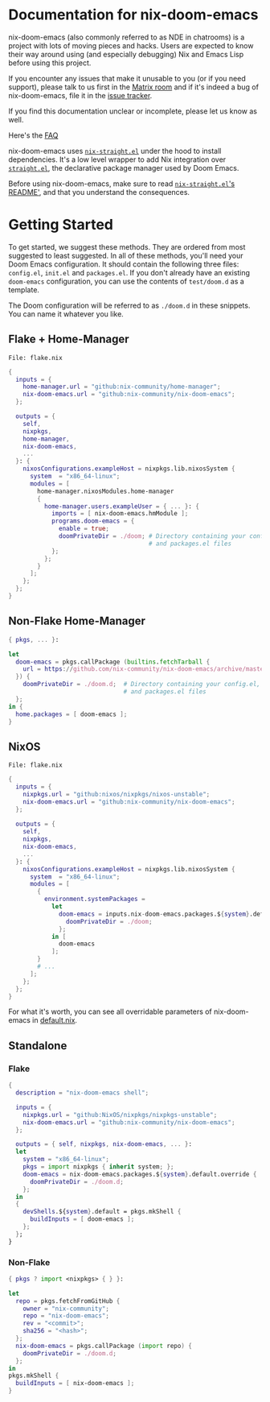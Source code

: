 # Documentation for nix-doom-emacs

nix-doom-emacs (also commonly referred to as NDE in chatrooms) is a project with lots of moving pieces and hacks. Users are expected to know their way around using (and especially debugging) Nix and Emacs Lisp before using this project.

If you encounter any issues that make it unusable to you (or if you need support), please talk to us first in the [Matrix room](https://matrix.to/#/#doom-emacs:nixos.org) and if it's indeed a bug of nix-doom-emacs, file it in the [issue tracker](https://github.com/nix-community/nix-doom-emacs/issues).

If you find this documentation unclear or incomplete, please let us know as well.

Here's the [FAQ](./faq.md)

nix-doom-emacs uses [`nix-straight.el`](https://github.com/nix-community/nix-straight.el) under the hood to install dependencies. It's a low level wrapper to add Nix integration over [`straight.el`](https://github.com/radian-software/straight.el), the declarative package manager used by Doom Emacs. 

Before using nix-doom-emacs, make sure to read [`nix-straight.el`'s README'](https://github.com/nix-community/nix-straight.el), and that you understand the consequences.

# Getting Started

To get started, we suggest these methods. They are ordered from most suggested to least suggested.
In all of these methods, you'll need your Doom Emacs configuration. It should contain the following three files: 
`config.el`, `init.el` and `packages.el`. If you don't already have an existing `doom-emacs` configuration, you can use the contents of `test/doom.d` as a template.

The Doom configuration will be referred to as `./doom.d` in these snippets. You can name it whatever you like.

## Flake + Home-Manager

`File: flake.nix`
```nix
{
  inputs = {
    home-manager.url = "github:nix-community/home-manager";
    nix-doom-emacs.url = "github:nix-community/nix-doom-emacs";
  };

  outputs = {
    self,
    nixpkgs,
    home-manager,
    nix-doom-emacs,
    ...
  }: {
    nixosConfigurations.exampleHost = nixpkgs.lib.nixosSystem {
      system  = "x86_64-linux";
      modules = [
        home-manager.nixosModules.home-manager
        {
          home-manager.users.exampleUser = { ... }: {
            imports = [ nix-doom-emacs.hmModule ];
            programs.doom-emacs = {
              enable = true;
              doomPrivateDir = ./doom; # Directory containing your config.el, init.el
                                       # and packages.el files
            };
          };
        }
      ];
    };
  };
}
```

## Non-Flake Home-Manager

```nix
{ pkgs, ... }:

let
  doom-emacs = pkgs.callPackage (builtins.fetchTarball {
    url = https://github.com/nix-community/nix-doom-emacs/archive/master.tar.gz;
  }) {
    doomPrivateDir = ./doom.d;  # Directory containing your config.el, init.el
                                # and packages.el files
  };
in {
  home.packages = [ doom-emacs ];
}
```


## NixOS

`File: flake.nix`
```nix
{
  inputs = {
    nixpkgs.url = "github:nixos/nixpkgs/nixos-unstable";
    nix-doom-emacs.url = "github:nix-community/nix-doom-emacs";
  };
  
  outputs = {
    self,
    nixpkgs,
    nix-doom-emacs,
    ...
  }: {
    nixosConfigurations.exampleHost = nixpkgs.lib.nixosSystem {
      system  = "x86_64-linux";
      modules = [
        { 
          environment.systemPackages = 
            let
              doom-emacs = inputs.nix-doom-emacs.packages.${system}.defaut.override {
                doomPrivateDir = ./doom;
              };
            in [
              doom-emacs
            ];
        }
        # ...
      ];
    };
  };
}
```

For what it's worth, you can see all overridable parameters of nix-doom-emacs in [default.nix](../default.nix).

## Standalone

### Flake

```nix
{
  description = "nix-doom-emacs shell";

  inputs = {
    nixpkgs.url = "github:NixOS/nixpkgs/nixpkgs-unstable";
    nix-doom-emacs.url = "github:nix-community/nix-doom-emacs";
  };

  outputs = { self, nixpkgs, nix-doom-emacs, ... }:
  let
    system = "x86_64-linux";
    pkgs = import nixpkgs { inherit system; };
    doom-emacs = nix-doom-emacs.packages.${system}.default.override {
      doomPrivateDir = ./doom.d;
    };
  in
  {
    devShells.${system}.default = pkgs.mkShell {
      buildInputs = [ doom-emacs ];
    };
  };
}
```

### Non-Flake
```nix
{ pkgs ? import <nixpkgs> { } }:

let
  repo = pkgs.fetchFromGitHub {
    owner = "nix-community";
    repo = "nix-doom-emacs";
    rev = "<commit>";
    sha256 = "<hash>";
  };
  nix-doom-emacs = pkgs.callPackage (import repo) {
    doomPrivateDir = ./doom.d;
  };
in
pkgs.mkShell {
  buildInputs = [ nix-doom-emacs ];
}
```
